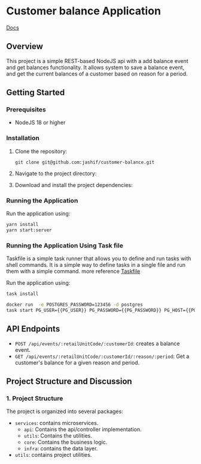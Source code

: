 # Customer balance Application
[Docs](https://customer-balance-ti2qwthvqa-ey.a.run.app/api-docs/)

## Overview

This project is a simple REST-based NodeJS api with a add balance event and get balances functionality. It allows system to save a balance event, and get the current balances of a customer based on reason for a period.

## Getting Started

### Prerequisites

- NodeJS 18 or higher

### Installation

1. Clone the repository:

   ```
   git clone git@github.com:jashif/customer-balance.git

   ```

2. Navigate to the project directory:
3. Download and install the project dependencies:

### Running the Application

Run the application using:

```bash
yarn install
yarn start:server
```
### Running the Application Using Task file

Taskfile is a simple task runner that allows you to define and run tasks with shell commands. It is a simple way to define tasks in a single file and run them with a simple command.
more reference [Taskfile](https://taskfile.dev/#/)

Run the application using:

```bash
task install

docker run  -e POSTGRES_PASSWORD=123456 -d postgres
task start PG_USER={{PG_USER}} PG_PASSWORD={{PG_PASSWORD}} PG_HOST={{PG_HOST}} PG_DB_NAME={{PG_DB_NAME}}
```

## API Endpoints

- `POST /api/events/:retailUnitCode/:customerId`: creates a balance event.
- `GET /api/events/:retailUnitCode/:customerId/:reason/:period`: Get a customer's balance for a given reason and period.

## Project Structure and Discussion

### 1. Project Structure

The project is organized into several packages:

- `services`: contains microservices.
  - `api`: Contains the api/controller implementation.
  - `utils`: Contains the utilities.
  - `core`: Contains the business logic.
  - `infra`: contains the data layer.
- `utils`: contains project utilities.
